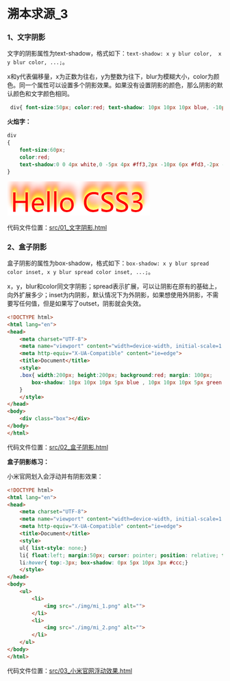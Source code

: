 # 溯本求源_3

### 1、文字阴影

文字的阴影属性为text-shadow，格式如下：`text-shadow: x y blur color,  x y blur color, ...;`。

x和y代表偏移量，x为正数为往右，y为整数为往下，blur为模糊大小，color为颜色。同一个属性可以设置多个阴影效果。如果没有设置阴影的颜色，那么阴影的默认颜色和文字颜色相同。

```css
 div{ font-size:50px; color:red; text-shadow: 10px 10px 10px blue, -10px -10px 10px green;}
```

**火焰字：**

```css
div
{ 
    font-size:60px; 
    color:red; 
    text-shadow:0 0 4px white,0 -5px 4px #ff3,2px -10px 6px #fd3,-2px -15px 11px #f80,2px -25px 18px #f20;
}
```

![image-20210222093750235](note_image/image-20210222093750235.png)

代码文件位置：[src/01_文字阴影.html](./src/01_文字阴影.html)

### 2、盒子阴影

盒子阴影的属性为box-shadow，格式如下：`box-shadow: x y blur spread color inset, x y blur spread color inset, ...;`。

x，y，blur和color同文字阴影；spread表示扩展，可以让阴影在原有的基础上，向外扩展多少；inset为内阴影，默认情况下为外阴影，如果想使用外阴影，不需要写任何值，但是如果写了outset，阴影就会失效。

```html
<!DOCTYPE html>
<html lang="en">
<head>
    <meta charset="UTF-8">
    <meta name="viewport" content="width=device-width, initial-scale=1.0">
    <meta http-equiv="X-UA-Compatible" content="ie=edge">
    <title>Document</title>
    <style>
    .box{ width:200px; height:200px; background:red; margin: 100px;
        box-shadow: 10px 10px 10px 5px blue , 10px 10px 10px 5px green inset;
    }
    </style>
</head>
<body>
    <div class="box"></div>
</body>
</html>
```

代码文件位置：[src/02_盒子阴影.html](./src/02_盒子阴影.html)

**盒子阴影练习：**

小米官网划入会浮动并有阴影效果：

```html
<!DOCTYPE html>
<html lang="en">
<head>
    <meta charset="UTF-8">
    <meta name="viewport" content="width=device-width, initial-scale=1.0">
    <meta http-equiv="X-UA-Compatible" content="ie=edge">
    <title>Document</title>
    <style>
    ul{ list-style: none;}
    li{ float:left; margin:50px; cursor: pointer; position: relative; top: 0; transition: .5s; border-radius: 3px;}
    li:hover{ top:-3px; box-shadow: 0px 5px 10px 3px #ccc;}
    </style>
</head>
<body>
    <ul>
        <li>
            <img src="./img/mi_1.png" alt="">
        </li>
        <li>
            <img src="./img/mi_2.png" alt="">
        </li>
    </ul>
</body>
</html>
```

代码文件位置：[src/03_小米官网浮动效果.html](./src/03_小米官网浮动效果.html)

































